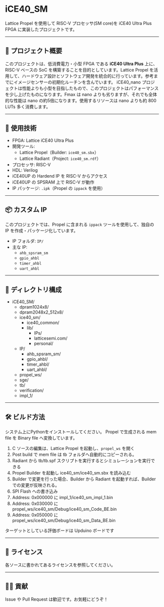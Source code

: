 # iCE40_SM

Lattice Propel を使用して RISC-V プロセッサ(SM core)を iCE40 Ultra Plus FPGA に実装したプロジェクトです。

---

## 🚀 プロジェクト概要

このプロジェクトは、低消費電力・小型 FPGA である **iCE40 Ultra Plus** 上に、RISC-V ベースの SoC を構築することを目的としています。Lattice Propel を活用して、ハードウェア設計とソフトウェア開発を統合的に行っています。参考までにイメージセンサーの初期化ルーチンを含んでいます。
iCE40_nano プロジェクトは性能よりも小型を目指したもので、このプロジェクトはパフォーマンスを少し上げたものになります。Fmax は nano よりも劣りますが、それでも全体的な性能は nano の約5倍になります。使用するリソースは nano よりも約 800 LUTs 多く消費します。

---

## 🔧 使用技術

- FPGA: Lattice iCE40 Ultra Plus  
- 開発ツール:
  - Lattice Propel（Builder: `ice40_sm.sbx`）
  - Lattice Radiant（Project: `ice40_sm.rdf`）
- プロセッサ: RISC-V  
- HDL: Verilog
- iCE40UP の Hardend IP を RISC-V からアクセス
- iCE40UP の SPSRAM 上で RISC-V が動作  
- IP パッケージ: `.ipk`（Propel の `ippack` を使用）

---

## 📦 カスタム IP

このプロジェクトでは、Propel に含まれる `ippack` ツールを使用して、独自の IP を作成・パッケージ化しています。

- IP フォルダ: `IP/`
- 主な IP:
  - `ahb_spsram_sm`
  - `gpio_ahbl`
  - `timer_ahbl`
  - `uart_ahbl`

---

## 📁 ディレクトリ構成

- iCE40_SM/
  - dpram1024x8/
  - dpram2048x2_512x8/
  - ice40_sm/
    - ice40_common/
    - lib/
      - IPs/
      - latticesemi.com/
      - personal/
  - IP/
    - ahb_spsram_sm/
    - gpio_ahbl/
    - timer_ahbl/
    - uart_ahbl/
  - propel_ws/
  - sge/
  - tb/
  - verification/
  - impl_1/
---

## 🛠️ ビルド方法
システム上にPythonをインストールしてください。
Propel で生成される mem file を Binary file へ変換しています。

1. C ソースの編集は、Lattice Propel を起動し、`propel_ws` を開く
2. Post build で mem file は tb フォルダへ自動的にコピーされる。
3. Radiant から tb/tb.spf スクリプトを実行するとシミュレーションを実行できる
4. Propel Builder を起動し ice40_sm/ice40_sm.sbx を読み込む
5. Builder で変更を行った場合、Builder から Radiant を起動すれば、Builder での変更が反映される。
6. SPI Flash への書き込み
7. Address: 0x000000 に impl_1/ice40_sm_impl_1.bin
8. Address: 0x030000 に propel_ws/ice40_sm/Debug/ice40_sm_Code_BE.bin
9. Address: 0x050000 に propel_ws/ice40_sm/Debug/ice40_sm_Data_BE.bin

ターゲットとしている評価ボードは Upduino ボードです

---
## 📄 ライセンス

各ソースに書かれてあるライセンスを参照してください。

---

## 🙋‍♂️ 貢献

Issue や Pull Request は歓迎です。お気軽にどうぞ！
